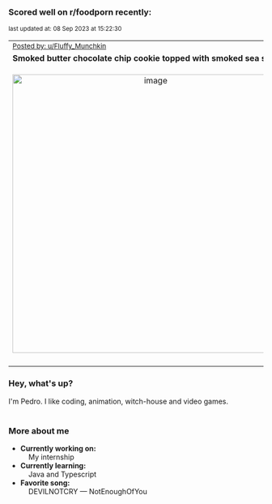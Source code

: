 ### Scored well on r/foodporn recently:

<p align="left"><sub>last updated at: 08 Sep 2023 at 15:22:30</sub></p>

|   |
| --- |
| <sub>[Posted by: u/Fluffy_Munchkin][source]</sub> |
| **Smoked butter chocolate chip cookie topped with smoked sea salt.** | 
|<p align="center"> <img alt="image" src="https://i.redd.it/ephu9vxckfmb1.jpg" width="550" /> </p>|
|   |

### Hey, what's up?

I'm Pedro. I like coding, animation, witch-house and video games.<br><br>

### More about me
- **Currently working on:**  
&nbsp;&nbsp;&nbsp;&nbsp;My internship
- **Currently learning:**  
&nbsp;&nbsp;&nbsp;&nbsp;Java and Typescript
- **Favorite song:**  
&nbsp;&nbsp;&nbsp;&nbsp;DEVILNOTCRY — NotEnoughOfYou<br><br>

  



  
  
  
[linkedin]: https://linkedin.com/in/pedro-h-r-gomes-8a487b14a/
[gmail]: mailto:pilique11@gmail.com
[source]: https://reddit.com/r/FoodPorn/comments/16amven/smoked_butter_chocolate_chip_cookie_topped_with/
[redditAPI]: https://www.reddit.com/dev/api/